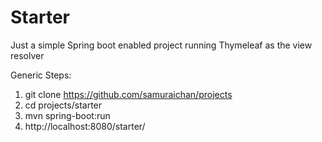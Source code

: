 # Starter

Just a simple Spring boot enabled project running Thymeleaf as the view resolver

Generic Steps:

  1. git clone https://github.com/samuraichan/projects
  2. cd projects/starter
  3. mvn spring-boot:run
  4. http://localhost:8080/starter/
